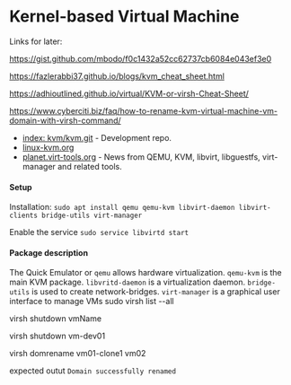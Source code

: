 # Kernel-based Virtual Machine

Links for later:



https://gist.github.com/mbodo/f0c1432a52cc62737cb6084e043ef3e0

https://fazlerabbi37.github.io/blogs/kvm_cheat_sheet.html

https://adhioutlined.github.io/virtual/KVM-or-virsh-Cheat-Sheet/

https://www.cyberciti.biz/faq/how-to-rename-kvm-virtual-machine-vm-domain-with-virsh-command/

- [index: kvm/kvm.git](https://git.kernel.org/pub/scm/virt/kvm/kvm.git) - Development repo.
- [linux-kvm.org](https://www.linux-kvm.org/page/Main_Page)
- [planet.virt-tools.org](https://planet.virt-tools.org/) - News from QEMU, KVM, libvirt, libguestfs, virt-manager and related tools.

#### Setup
Installation: `sudo apt install qemu qemu-kvm libvirt-daemon libvirt-clients bridge-utils virt-manager`

Enable the service `sudo service libvirtd start`

#### Package description
The Quick Emulator or `qemu` allows hardware virtualization.
`qemu-kvm` is the main KVM package.
`libvritd-daemon` is a virtualization daemon.
`bridge-utils` is used to create network-bridges.
`virt-manager` is a graphical user interface to manage VMs
sudo virsh list --all

virsh shutdown vmName

virsh shutdown vm-dev01

virsh domrename vm01-clone1 vm02

expected outut `Domain successfully renamed`



